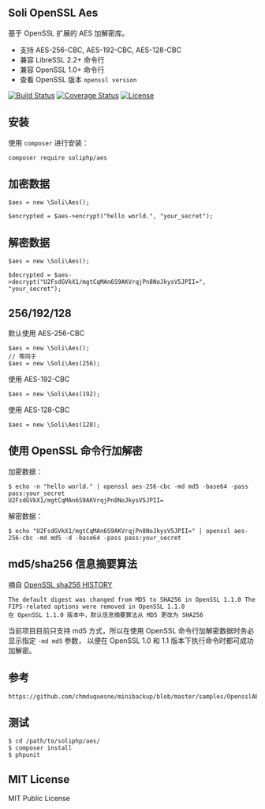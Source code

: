 Soli OpenSSL Aes
----------------

基于 OpenSSL 扩展的 AES 加解密库。

* 支持 AES-256-CBC, AES-192-CBC, AES-128-CBC
* 兼容 LibreSSL 2.2+ 命令行
* 兼容 OpenSSL 1.0+ 命令行
* 查看 OpenSSL 版本 `openssl version`


[![Build Status](https://travis-ci.org/soliphp/aes.svg?branch=master)](https://travis-ci.org/soliphp/aes)
[![Coverage Status](https://coveralls.io/repos/github/soliphp/aes/badge.svg?branch=master)](https://coveralls.io/github/soliphp/aes?branch=master)
[![License](https://poser.pugx.org/soliphp/aes/license)](https://packagist.org/packages/soliphp/aes)


## 安装

使用 `composer` 进行安装：

    composer require soliphp/aes

## 加密数据

    $aes = new \Soli\Aes();

    $encrypted = $aes->encrypt("hello world.", "your_secret");

## 解密数据

    $aes = new \Soli\Aes();

    $decrypted = $aes->decrypt("U2FsdGVkX1/mgtCqMAn6S9AKVrqjPn8NoJkysV5JPII=", "your_secret");

## 256/192/128

默认使用 AES-256-CBC

    $aes = new \Soli\Aes();
    // 等同于
    $aes = new \Soli\Aes(256);

使用 AES-192-CBC

    $aes = new \Soli\Aes(192);

使用 AES-128-CBC

    $aes = new \Soli\Aes(128);

## 使用 OpenSSL 命令行加解密

加密数据：

    $ echo -n "hello world." | openssl aes-256-cbc -md md5 -base64 -pass pass:your_secret
    U2FsdGVkX1/mgtCqMAn6S9AKVrqjPn8NoJkysV5JPII=

解密数据：

    $ echo "U2FsdGVkX1/mgtCqMAn6S9AKVrqjPn8NoJkysV5JPII=" | openssl aes-256-cbc -md md5 -d -base64 -pass pass:your_secret

## md5/sha256 信息摘要算法

摘自 [OpenSSL sha256 HISTORY](https://www.openssl.org/docs/man1.1.0/apps/sha256.html#HISTORY)

    The default digest was changed from MD5 to SHA256 in OpenSSL 1.1.0 The FIPS-related options were removed in OpenSSL 1.1.0
    在 OpenSSL 1.1.0 版本中，默认信息摘要算法从 MD5 更改为 SHA256

当前项目目前只支持 md5 方式，所以在使用 OpenSSL 命令行加解密数据时务必显示指定 `-md md5` 参数，
以便在 OpenSSL 1.0 和 1.1 版本下执行命令时都可成功加解密。

## 参考

    https://github.com/chmduquesne/minibackup/blob/master/samples/OpensslAES.java

## 测试

    $ cd /path/to/soliphp/aes/
    $ composer install
    $ phpunit


## MIT License

MIT Public License
